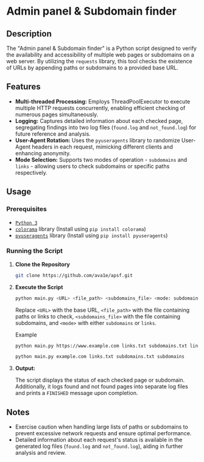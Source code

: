 # Admin panel & Subdomain finder

## Description

The "Admin panel & Subdomain finder" is a Python script designed to verify the availability and accessibility of multiple web pages or subdomains on a web server. By utilizing the `requests` library, this tool checks the existence of URLs by appending paths or subdomains to a provided base URL.

## Features

- **Multi-threaded Processing:** Employs ThreadPoolExecutor to execute multiple HTTP requests concurrently, enabling efficient checking of numerous pages simultaneously.
- **Logging:** Captures detailed information about each checked page, segregating findings into two log files (`found.log` and `not_found.log`) for future reference and analysis.
- **User-Agent Rotation:** Uses the `pyuseragents` library to randomize User-Agent headers in each request, mimicking different clients and enhancing anonymity.
- **Mode Selection:** Supports two modes of operation - `subdomains` and `links` - allowing users to check subdomains or specific paths respectively.

## Usage

### Prerequisites
- [`Python 3`](https://www.python.org/downloads/)
- [`colorama`](https://pypi.org/project/colorama/) library (Install using `pip install colorama`)
- [`pyuseragents`](https://pypi.org/project/pyuseragents/) library (Install using `pip install pyuseragents`)

### Running the Script

1. **Clone the Repository**

    ```bash
    git clone https://github.com/ava1e/apsf.git
    ```

2. **Execute the Script**

    ```bash
    python main.py <URL> <file_path> <subdomains_file> <mode: subdomains/links>
    ```

    Replace `<URL>` with the base URL, `<file_path>` with the file containing paths or links to check, `<subdomains_file>` with the file containing subdomains, and `<mode>` with either `subdomains` or `links`.

    Example
    ```bash
    python main.py https://www.example.com links.txt subdomains.txt links
    
    python main.py example.com links.txt subdomains.txt subdomains
    ```

3. **Output:**

    The script displays the status of each checked page or subdomain. Additionally, it logs found and not found pages into separate log files and prints a `FINISHED` message upon completion.

## Notes

- Exercise caution when handling large lists of paths or subdomains to prevent excessive network requests and ensure optimal performance.
- Detailed information about each request's status is available in the generated log files (`found.log` and `not_found.log`), aiding in further analysis and review.
